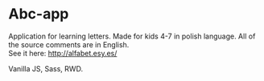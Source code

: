 # Abc-app
Application for learning letters. Made for kids 4-7 in polish language.
All of the source comments are in English. <br>
See it here: http://alfabet.esy.es/ 

Vanilla JS, Sass, RWD.
